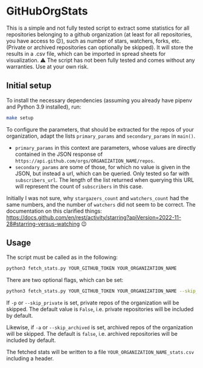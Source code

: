 # GitHubOrgStats

This is a simple and not fully tested script to extract some statistics for all repositories
belonging to a github organization (at least for all repositories, you have access to :wink:),
such as number of stars, watchers, forks, etc.
(Private or archived repositories can optionally be skipped).
It will store the results in a .csv file, which can be imported in spread sheets for visualization.
:warning: The script has not been fully tested and comes without any warranties. Use at your own
risk.

## Initial setup

To install the necessary dependencies (assuming you already have pipenv and Python 3.9 installed),
run:

```bash
make setup
```

To configure the parameters, that should be extracted for the repos of your organization, adapt the
lists `primary_params` and `secondary_params` in `main()`.

- `primary_params` in this context are parameters, whose values are directly contained in the JSON
response of `https://api.github.com/orgs/ORGANIZATION_NAME/repos`.
- `secondary_params` are some of those, for which no value is given in the JSON, but instead a url, which
can be queried. Only tested so far with `subscribers_url`. The length of the list returned when querying this URL will
represent the count of `subscribers` in this case.

Initially I was not sure, why `stargazers_count` and `watchers_count` had the same numbers, and the
number of `watchers` did not seem to be correct. The documentation on this clarified things:
https://docs.github.com/en/rest/activity/starring?apiVersion=2022-11-28#starring-versus-watching :wink:

## Usage

The script must be called as in the following:

```bash
python3 fetch_stats.py YOUR_GITHUB_TOKEN YOUR_ORGANIZATION_NAME
```

There are two optional flags, which can be set:

```bash
python3 fetch_stats.py YOUR_GITHUB_TOKEN YOUR_ORGANIZATION_NAME --skip_private --skip_archived
```

If `-p` or `--skip_private` is set, private repos of the organization will be skipped. The default
value is `False`, i.e. private repositories will be included by default.

Likewise, if `-a` or `--skip_archived` is set, archived repos of the organization will be skipped.
The default is `false`, i.e. archived repositories will be included by default.

The fetched stats will be written to a file `YOUR_ORGANIZATION_NAME_stats.csv` including a header.
